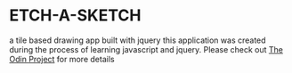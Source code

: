 # ETCH-A-SKETCH
a tile based drawing app built with jquery
this application was created during the process of learning javascript and jquery. Please check out [The Odin Project](http://www.theodinproject.com) for more details
